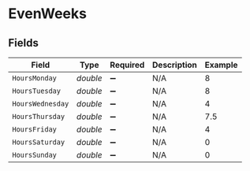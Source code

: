 # EvenWeeks


## Fields

| Field              | Type               | Required           | Description        | Example            |
| ------------------ | ------------------ | ------------------ | ------------------ | ------------------ |
| `HoursMonday`      | *double*           | :heavy_minus_sign: | N/A                | 8                  |
| `HoursTuesday`     | *double*           | :heavy_minus_sign: | N/A                | 8                  |
| `HoursWednesday`   | *double*           | :heavy_minus_sign: | N/A                | 4                  |
| `HoursThursday`    | *double*           | :heavy_minus_sign: | N/A                | 7.5                |
| `HoursFriday`      | *double*           | :heavy_minus_sign: | N/A                | 4                  |
| `HoursSaturday`    | *double*           | :heavy_minus_sign: | N/A                | 0                  |
| `HoursSunday`      | *double*           | :heavy_minus_sign: | N/A                | 0                  |